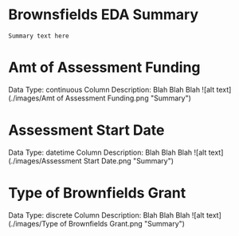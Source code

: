 # Brownsfields EDA Summary
    
    Summary text here
    
# Amt of Assessment Funding
Data Type: continuous
Column Description: Blah Blah Blah
![alt text](./images/Amt of Assessment Funding.png "Summary")
# Assessment Start Date
Data Type: datetime
Column Description: Blah Blah Blah
![alt text](./images/Assessment Start Date.png "Summary")
# Type of Brownfields Grant
Data Type: discrete
Column Description: Blah Blah Blah
![alt text](./images/Type of Brownfields Grant.png "Summary")